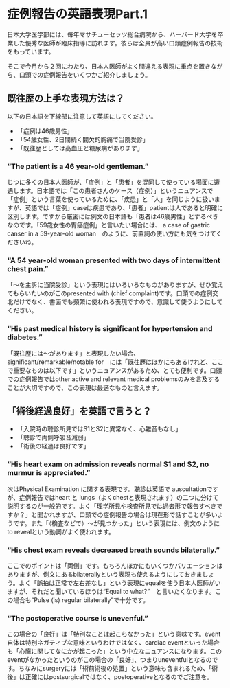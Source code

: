 # 症例報告の英語表現Part.1

日本大学医学部には、毎年マサチューセッツ総合病院から、ハーバード大学を卒業した優秀な医師が臨床指導に訪れます。彼らは全員が高い口頭症例報告の技術をもっています。

そこで今月から２回にわたり、日本人医師がよく間違える表現に重点を置きながら、口頭での症例報告をいくつかご紹介しましょう。

## 既往歴の上手な表現方法は？

以下の日本語を下線部に注意して英語にしてください。

- 「症例は46歳男性」
- 「54歳女性、2日間続く間欠的胸痛で当院受診」
- 「既往歴としては高血圧と糖尿病があります」

### “The patient is a 46 year-old gentleman.”

じつに多くの日本人医師が、「症例」と「患者」を混同して使っている場面に遭遇します。日本語では「この患者さんのケース（症例）」というニュアンスで「症例」という言葉を使っているために、「疾患」と「人」を同じように扱いますが、英語では「症例」caseは疾患であり、「患者」patientは人であると明確に区別します。ですから厳密には例文の日本語も「患者は46歳男性」とするべきなのです。「59歳女性の胃癌症例」と言いたい場合には、 a case of gastric canser in a 59-year-old woman　のように、前置詞の使い方にも気をつけてくださいね。

### “A 54 year-old woman presented with two days of intermittent chest pain.”

「～を主訴に当院受診」という表現にはいろいろなものがありますが、ぜひ覚えてもらいたいのがこのpresented with (chief complaint)です。口頭での症例交北だけでなく、書面でも頻繁に使われる表現ですので、意識して使うようにしてください。

### “His past medical history is significant for hypertension and diabetes.”

「既往歴には～があります」と表現したい場合、significant/remarkable/notable for　には「既往歴はほかにもあるけれど、ここで重要なものは以下です」というニュアンスがあるため、とても便利です。口頭での症例報告ではother active and relevant medical problemsのみを言及することが大切ですので、この表現は最適なものと言えます。

## 「術後経過良好」を英語で言うと？

- 「入院時の聴診所見ではS1とS2に異常なく、心雑音もなし」
- 「聴診で両側呼吸音減弱」
- 「術後の経過は良好です」

### “His heart exam on admission reveals normal S1 and S2, no murmur is appreciated.”

次はPhysical Examination に関する表現です。聴診は英語で auscultationですが、症例報告ではheart と lungs（よくchestと表現されます）の二つに分けて説明するのが一般的です。よく「理学所見や検査所見では過去形で報告すべきですか？」と聞かれますが、口頭での症例報告の場合は現在形で話すことが多いようです。また「（検査などで）～が見つかった」という表現には、例文のようにto revealという動詞がよく使われます。

### “His chest exam reveals decreased breath sounds bilaterally.”

ここでのポイントは「両側」です。もちろんほかにもいくつかバリエーションはありますが、例文にあるbilaterallyという表現も使えるようにしておきましょう。よく「脈拍は正常で左右差なし」という表現にequalを使う日本人医師がいますが、それだと聞いているほうは“Equal to what?”　と言いたくなります。この場合も“Pulse (is) regular bilaterally”で十分です。

### “The postoperative course is unevenful.”

この場合の「良好」は「特別なことは起こらなかった」という意味です。event自体は特別ネガティブな意味というわけではなく、cardiac eventといった場合も「心臓に関してなにかが起こった」という中立なニュアンスになります。このeventがなかったというのがこの場合の「良好」、つまりuneventfulとなるのです。ちなみにsurgeryには「術前術後の処置」という意味も含まれるため、「術後」は正確にはpostsurgicalではなく、postoperativeとなるのでご注意を。
